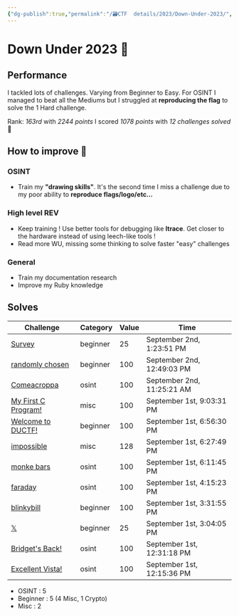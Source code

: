 ```yaml
---
{"dg-publish":true,"permalink":"/🗃CTF  details/2023/Down-Under-2023/","tags":["Wrap-up","Good","DownUnder"]}
---
```


# Down Under 2023 🦘

## Performance
I tackled lots of challenges. Varying from Beginner to Easy. For OSINT I managed to beat all the Mediums but I struggled at **reproducing the flag** to solve the 1 Hard challenge.

Rank: *163rd* with *2244 points*
	I scored *1078 points* with *12 challenges solved* 🥳

## How to improve 📝
### OSINT
- Train my **"drawing skills"**. It's the second time I miss a challenge due to my poor ability to **reproduce flags/logo/etc...**
### High level REV
- Keep training ! Use better tools for debugging like **ltrace**. Get closer to the hardware instead of using leech-like tools !
- Read more WU, missing some thinking to solve faster "easy" challenges
### General
- Train my documentation research
- Improve my Ruby knowledge

## Solves
|**Challenge**|**Category**|**Value**|**Time**|
|---|---|---|---|
|[Survey](https://play.duc.tf/challenges#Survey-68)|beginner|25|September 2nd, 1:23:51 PM|
|[randomly chosen](https://play.duc.tf/challenges#randomly%20chosen-44)|beginner|100|September 2nd, 12:49:03 PM|
|[Comeacroppa](https://play.duc.tf/challenges#Comeacroppa-32)|osint|100|September 2nd, 11:25:21 AM|
|[My First C Program!](https://play.duc.tf/challenges#My%20First%20C%20Program!-63)|misc|100|September 1st, 9:03:31 PM|
|[Welcome to DUCTF!](https://play.duc.tf/challenges#Welcome%20to%20DUCTF!-43)|beginner|100|September 1st, 6:56:30 PM|
|[impossible](https://play.duc.tf/challenges#impossible-59)|misc|128|September 1st, 6:27:49 PM|
|[monke bars](https://play.duc.tf/challenges#monke%20bars-34)|osint|100|September 1st, 6:11:45 PM|
|[faraday](https://play.duc.tf/challenges#faraday-33)|osint|100|September 1st, 4:15:23 PM|
|[blinkybill](https://play.duc.tf/challenges#blinkybill-53)|beginner|100|September 1st, 3:31:55 PM|
|[𝕏](https://play.duc.tf/challenges#%F0%9D%95%8F-67)|beginner|25|September 1st, 3:04:05 PM|
|[Bridget's Back!](https://play.duc.tf/challenges#Bridget's%20Back!-35)|osint|100|September 1st, 12:31:18 PM|
|[Excellent Vista!](https://play.duc.tf/challenges#Excellent%20Vista!-37)|osint|100|September 1st, 12:15:36 PM|

 - OSINT : 5
 - Beginner : 5 (4 Misc, 1 Crypto)
 - Misc : 2